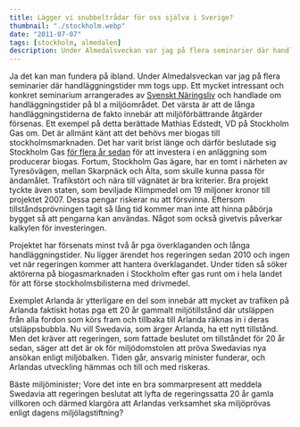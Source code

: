 ```yaml
---
title: Lägger vi snubbeltrådar för oss själva i Sverige?
thumbnail: "./stockholm.webp"
date: "2011-07-07"
tags: [stockholm, almedalen]
description: Under Almedalsveckan var jag på flera seminarier där handläggningstider mm togs upp.
---
```


Ja det kan man fundera på ibland. Under Almedalsveckan var jag på flera seminarier där handläggningstider mm togs upp.
Ett mycket intressant och konkret seminarium arrangerades av [Svenskt Näringsliv](https://www.svensktnaringsliv.se/) och handlade om handläggningstider på bl a miljöområdet.
Det värsta är att de långa handläggningstiderna de fakto innebär att miljöförbättrande åtgärder försenas. Ett exempel på detta berättade Mathias Edstedt, VD på Stockholm Gas om.
Det är allmänt känt att det behövs mer biogas till stockholmsmarknaden.
Det har varit brist länge och därför beslutade sig Stockholm Gas [för flera år sedan](http://www.stockholmgas.se/) för att investera i en anläggning som producerar biogas.
Fortum, Stockholm Gas ägare, har en tomt i närheten av Tyresövägen, mellan Skarpnäck och Älta, som skulle kunna passa för ändamålet. Trafikstört och nära till vägnätet är bra kriterier.
Bra projekt tyckte även staten, som beviljade Klimpmedel om 19 miljoner kronor till projektet 2007.
Dessa pengar riskerar nu att försvinna.
Eftersom tillståndsprövningen tagit så lång tid kommer man inte att hinna påbörja bygget så att pengarna kan användas.
Något som också givetvis påverkar kalkylen för investeringen.

Projektet har försenats minst två år pga överklaganden och långa handläggningstider.
Nu ligger ärendet hos regeringen sedan 2010 och ingen vet när regeringen kommer att hantera överklagandet.
Under tiden så söker aktörerna på biogasmarknaden i Stockholm efter gas runt om i hela landet för att förse stockholmsbilisterna med drivmedel.

Exemplet Arlanda är ytterligare en del som innebär att mycket av trafiken på Arlanda faktiskt hotas pga ett 20 år gammalt miljötillstånd där utsläppen från alla fordon som körs fram och tillbaka till Arlanda räknas in i deras utsläppsbubbla.
Nu vill Swedavia, som ärger Arlanda, ha ett nytt tillstånd.
Men det kräver att regeringen, som fattade beslutet om tillståndet för 20 år sedan, säger att det är ok för miljödomstolen att pröva Swedavias nya ansökan enligt miljöbalken.
Tiden går, ansvarig minister funderar, och Arlandas utveckling hämmas och till och med riskeras.

Bäste miljöminister; Vore det inte en bra sommarpresent att meddela Swedavia att regeringen beslutat att lyfta de regeringssatta 20 år gamla villkoren och därmed klargöra att Arlandas verksamhet ska miljöprövas enligt dagens miljölagstiftning?
